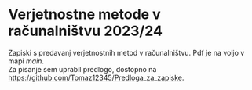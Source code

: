 # Verjetnostne metode v računalništvu 2023/24

Zapiski s predavanj verjetnostnih metod v računalništvu.
Pdf je na voljo v mapi *main*.  
Za pisanje sem uprabil predlogo, dostopno na https://github.com/Tomaz12345/Predloga_za_zapiske.